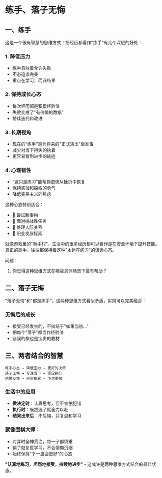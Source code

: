#  练手、落子无悔

## 一、练手

这是一个很有智慧的思维方式！把经历都看作"练手"有几个深层的好处：

### 1. **降低压力**
- 练手意味着允许失败
- 不必追求完美
- 重点在学习，而非结果

### 2. **保持成长心态**
- 每次经历都是积累经验值
- 失败变成了"有价值的数据"
- 持续迭代和改进

### 3. **长期视角**
- 现在的"练手"是为将来的"正式演出"做准备
- 减少对当下得失的执着
- 更容易看到进步的轨迹

### 4. **心理韧性**
- "这只是练习"能帮你更快从挫折中恢复
- 保持实验和探索的勇气
- 降低完美主义的焦虑

这种心态特别适合：
- 🎯 尝试新事物
- 🎯 面对挑战性任务
- 🎯 处理人际关系
- 🎯 职业发展探索

就像游戏里的"新手村"，生活中的很多经历都可以看作是在安全环境下提升技能。真正的高手，往往都保持着这种"永远在练习"的谦逊心态。

问题：
1. 你觉得这种思维方式在哪些具体场景下最有帮助？

## 二、落子无悔
"落子无悔"和"都是练手"，这两种思维方式看似矛盾，实则可以完美融合：

### **无悔后的成长**
- 接受已经发生的，不纠结于"如果当初..."
- 把每个"落子"都当作经验值
- 错误的棋也是宝贵的教材

## 三、**两者结合的智慧**
```
练手心态 → 降低压力 → 更好的决策
落子无悔 → 专注当下 → 坚定执行
结果反馈 → 经验积累 → 下次更强
```

### **生活中的应用**
- **做决定时**：认真思考，但不害怕犯错
- **执行时**：既然选了就全力以赴
- **结果出来后**：不后悔，只复盘和学习

### 就像围棋大师：
- 对弈时全神贯注，每一子都慎重
- 输了就复盘学习，不会懊悔沉溺
- 始终保持"下一盘会更好"的心态

**"认真地练习，坦然地接受，持续地进步"** - 这或许是两种思维方式结合的最佳状态。
